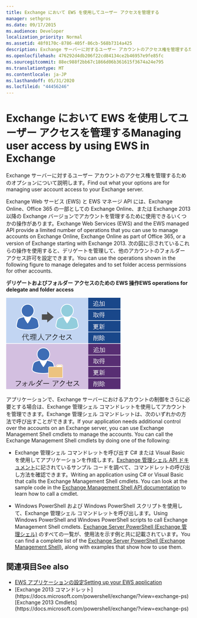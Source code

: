 ```yaml
---
title: Exchange において EWS を使用してユーザー アクセスを管理する
manager: sethgros
ms.date: 09/17/2015
ms.audience: Developer
localization_priority: Normal
ms.assetid: 48f0170c-8786-405f-86cb-568b7314a425
description: Exchange サーバーに対するユーザー アカウントのアクセス権を管理するためのオプションについて説明します。
ms.openlocfilehash: 476292d4db206f22cd84134ce2b46957e9fe85fc
ms.sourcegitcommit: 88ec988f2bb67c1866d06b361615f3674a24e795
ms.translationtype: MT
ms.contentlocale: ja-JP
ms.lasthandoff: 05/31/2020
ms.locfileid: "44456246"
---
```

# <a name="managing-user-access-by-using-ews-in-exchange"></a><span data-ttu-id="411f2-103">Exchange において EWS を使用してユーザー アクセスを管理する</span><span class="sxs-lookup"><span data-stu-id="411f2-103">Managing user access by using EWS in Exchange</span></span>

<span data-ttu-id="411f2-104">Exchange サーバーに対するユーザー アカウントのアクセス権を管理するためのオプションについて説明します。</span><span class="sxs-lookup"><span data-stu-id="411f2-104">Find out what your options are for managing user account access to your Exchange server.</span></span>
  
<span data-ttu-id="411f2-105">Exchange Web サービス (EWS) と EWS マネージ API には、Exchange Online、Office 365 の一部としての Exchange Online、または Exchange 2013 以降の Exchange バージョンでアカウントを管理するために使用できるいくつかの操作があります。</span><span class="sxs-lookup"><span data-stu-id="411f2-105">Exchange Web Services (EWS) and the EWS managed API provide a limited number of operations that you can use to manage accounts on Exchange Online, Exchange Online as part of Office 365, or a version of Exchange starting with Exchange 2013.</span></span> <span data-ttu-id="411f2-106">次の図に示されているこれらの操作を使用すると、デリゲートを管理して、他のアカウントのフォルダー アクセス許可を設定できます。</span><span class="sxs-lookup"><span data-stu-id="411f2-106">You can use the operations shown in the following figure to manage delegates and to set folder access permissions for other accounts.</span></span> 
  
<span data-ttu-id="411f2-107">**デリゲートおよびフォルダー アクセスのための EWS 操作**</span><span class="sxs-lookup"><span data-stu-id="411f2-107">**EWS operations for delegate and folder access**</span></span>

![EWS ユーザー管理オプション](media/Exchange_ManagingUserAccess_1.png)
  
<span data-ttu-id="411f2-p102">アプリケーションで、Exchange サーバーにおけるアカウントの制御をさらに必要とする場合は、Exchange 管理シェル コマンドレットを使用してアカウントを管理できます。Exchange 管理シェル コマンドレットは、次のいずれかの方法で呼び出すことができます。</span><span class="sxs-lookup"><span data-stu-id="411f2-p102">If your application needs additional control over the accounts on an Exchange server, you can use Exchange Management Shell cmdlets to manage the accounts. You can call the Exchange Management Shell cmdlets by doing one of the following:</span></span>
  
- <span data-ttu-id="411f2-p103">Exchange 管理シェル コマンドレットを呼び出す C# または Visual Basic を使用してアプリケーションを作成します。[Exchange 管理シェル API ドキュメント](../management/exchange-management-shell.md)に記されているサンプル コードを調べて、コマンドレットの呼び出し方法を確認できます。</span><span class="sxs-lookup"><span data-stu-id="411f2-p103">Writing an application using C# or Visual Basic that calls the Exchange Management Shell cmdlets. You can look at the sample code in the [Exchange Management Shell API documentation](../management/exchange-management-shell.md) to learn how to call a cmdlet.</span></span> 
    
- <span data-ttu-id="411f2-113">Windows PowerShell および Windows PowerShell スクリプトを使用して、Exchange 管理シェル コマンドレットを呼び出します。</span><span class="sxs-lookup"><span data-stu-id="411f2-113">Using Windows PowerShell and Windows PowerShell scripts to call Exchange Management Shell cmdlets.</span></span> <span data-ttu-id="411f2-114">
  [Exchange Server PowerShell (Exchange 管理シェル)](https://docs.microsoft.com/powershell/exchange/exchange-server/exchange-management-shell?view=exchange-ps) のすべての一覧が、使用法を示す例と共に記載されています。</span><span class="sxs-lookup"><span data-stu-id="411f2-114">You can find a complete list of the [Exchange Server PowerShell (Exchange Management Shell)](https://docs.microsoft.com/powershell/exchange/exchange-server/exchange-management-shell?view=exchange-ps), along with examples that show how to use them.</span></span> 
    
## <a name="see-also"></a><span data-ttu-id="411f2-115">関連項目</span><span class="sxs-lookup"><span data-stu-id="411f2-115">See also</span></span>

- [<span data-ttu-id="411f2-116">EWS アプリケーションの設定</span><span class="sxs-lookup"><span data-stu-id="411f2-116">Setting up your EWS application</span></span>](setting-up-your-ews-application.md)   
- <span data-ttu-id="411f2-117">
  [Exchange 2013 コマンドレット](https://docs.microsoft.com/powershell/exchange/?view=exchange-ps)</span><span class="sxs-lookup"><span data-stu-id="411f2-117">[Exchange 2013 Cmdlets](https://docs.microsoft.com/powershell/exchange/?view=exchange-ps)</span></span>  
    

